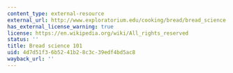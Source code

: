 ```yaml
---
content_type: external-resource
external_url: http://www.exploratorium.edu/cooking/bread/bread_science.html
has_external_license_warning: true
license: https://en.wikipedia.org/wiki/All_rights_reserved
status: ''
title: Bread science 101
uid: 4d7d51f3-6b52-41b2-8c3c-39edf4bd5ac8
wayback_url: ''
---
```

